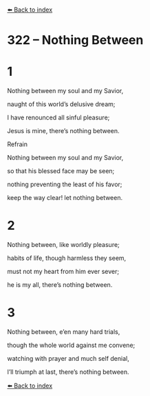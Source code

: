 [⬅️ Back to index](../README.md)

# 322 – Nothing Between





# 1

Nothing between my soul and my Savior,

naught of this world’s delusive dream;

I have renounced all sinful pleasure;

Jesus is mine, there’s nothing between.



Refrain

Nothing between my soul and my Savior,

so that his blessed face may be seen;

nothing preventing the least of his favor;

keep the way clear! let nothing between.



# 2

Nothing between, like worldly pleasure;

habits of life, though harmless they seem,

must not my heart from him ever sever;

he is my all, there’s nothing between.



# 3

Nothing between, e’en many hard trials,

though the whole world against me convene;

watching with prayer and much self denial,

I’ll triumph at last, there’s nothing between.

[⬅️ Back to index](../README.md)
